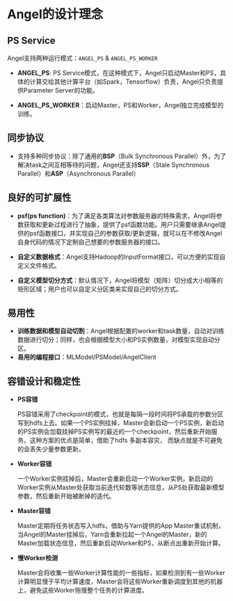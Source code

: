 # Angel的设计理念


## PS Service

Angel支持两种运行模式：`ANGEL_PS` & `ANGEL_PS_WORKER`

* **ANGEL_PS**: PS Service模式，在这种模式下，Angel只启动Master和PS，具体的计算交给其他计算平台（如Spark，Tensorflow）负责，Angel只负责提供Parameter Server的功能。

* **ANGEL_PS_WORKER**：启动Master，PS和Worker，Angel独立完成模型的训练。

## 同步协议

* 支持多种同步协议：除了通用的**BSP**（Bulk Synchronous Parallel）外，为了解决task之间互相等待的问题，Angel还支持**SSP**（Stale Synchronous Parallel）和**ASP**（Asynchronous Parallel）

## 良好的可扩展性

* **psf(ps function)**：为了满足各类算法对参数服务器的特殊需求，Angel将参数获取和更新过程进行了抽象，提供了psf函数功能。用户只需要继承Angel提供的psf函数接口，并实现自己的参数获取/更新逻辑，就可以在不修改Angel自身代码的情况下定制自己想要的参数服务器的接口。

* **自定义数据格式**：Angel支持Hadoop的InputFormat接口，可以方便的实现自定义文件格式。

* **自定义模型切分方式**：默认情况下，Angel将模型（矩阵）切分成大小相等的矩形区域；用户也可以自定义分区类来实现自己的切分方式。

## 易用性
* **训练数据和模型自动切割**：Angel根据配置的worker和task数量，自动对训练数据进行切分；同样，也会根据模型大小和PS实例数量，对模型实现自动分区。
* **易用的编程接口**：MLModel/PSModel/AngelClient

## 容错设计和稳定性

* **PS容错**

	PS容错采用了checkpoint的模式，也就是每隔一段时间将PS承载的参数分区写到hdfs上去。如果一个PS实例挂掉，Master会新启动一个PS实例，新启动的PS实例会加载挂掉PS实例写的最近的一个checkpoint，然后重新开始服务。这种方案的优点是简单，借助了hdfs 多副本容灾， 而缺点就是不可避免的会丢失少量参数更新。

* **Worker容错**

	一个Worker实例挂掉后，Master会重新启动一个Worker实例，新启动的Worker实例从Master处获取当前迭代轮数等状态信息，从PS处获取最新模型参数，然后重新开始被断掉的迭代。

* **Master容错**

	Master定期将任务状态写入hdfs，借助与Yarn提供的App Master重试机制，当Angel的Master挂掉后，Yarn会重新拉起一个Angel的Master，新的Master加载状态信息，然后重新启动Worker和PS，从断点出重新开始计算。

* **慢Worker检测**

	Master会将收集一些Worker计算性能的一些指标，如果检测到有一些Worker计算明显慢于平均计算速度，Master会将这些Worker重新调度到其他的机器上，避免这些Worker拖慢整个任务的计算进度。
